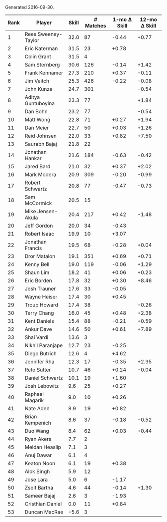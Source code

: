 Generated 2016-09-30.

| Rank | Player              | Skill | # Matches | 1-mo Δ Skill | 12-mo Δ Skill |
|------|---------------------|-------|-----------|--------------|---------------|
|    1 | Rees Sweeney-Taylor |  32.0 |        87 |        -0.44 |         +0.77 |
|    2 | Eric Katerman       |  31.5 |        23 |        +0.78 |               |
|    3 | Colin Grant         |  31.5 |         4 |              |               |
|    4 | Sam Sternberg       |  30.6 |       126 |        -0.14 |         +1.42 |
|    5 | Frank Kennamer      |  27.3 |       210 |        +0.37 |         -0.11 |
|    6 | Jim Veitch          |  25.3 |       426 |        -0.22 |         -0.08 |
|    7 | John Kunze          |  24.7 |       301 |              |         -0.54 |
|    8 | Aditya Guntuboyina  |  23.3 |        77 |              |         +1.84 |
|    9 | Dan Bohn            |  23.2 |        77 |              |         -0.54 |
|   10 | Matt Wong           |  22.8 |        71 |        +0.27 |         +1.94 |
|   11 | Dan Meier           |  22.7 |        50 |        +0.03 |         +1.26 |
|   12 | Reid Johnsen        |  22.0 |        33 |        +0.82 |         +7.50 |
|   13 | Saurabh Bajaj       |  21.8 |        22 |              |               |
|   14 | Jonathan Hankar     |  21.6 |       184 |        -0.63 |         -0.42 |
|   15 | Jared Bard          |  21.0 |        32 |        +0.37 |         +2.02 |
|   16 | Mark Modera         |  20.9 |       309 |        -0.20 |         -0.99 |
|   17 | Robert Schwartz     |  20.8 |        77 |        -0.47 |         -0.73 |
|   18 | Sam McCormick       |  20.5 |        15 |              |               |
|   19 | Mike Jensen-Akula   |  20.4 |       217 |        +0.42 |         -1.48 |
|   20 | Jeff Gordon         |  20.0 |        34 |        -0.43 |               |
|   21 | Robert Isaac        |  19.9 |        10 |        +3.07 |               |
|   22 | Jonathan Francis    |  19.5 |        68 |        -0.28 |         +0.04 |
|   23 | Dror Matalon        |  19.1 |       351 |        +0.69 |         +0.71 |
|   24 | Kenny Bell          |  19.0 |       119 |        -0.06 |         +1.29 |
|   25 | Shaun Lim           |  18.2 |        41 |        +0.06 |         +0.23 |
|   26 | Eric Borden         |  17.8 |        32 |        +0.30 |         +8.46 |
|   27 | Josh Trauner        |  17.6 |        33 |        -0.05 |               |
|   28 | Wayne Heiser        |  17.4 |        30 |        +0.45 |               |
|   29 | Troup Howard        |  17.4 |        38 |              |         -0.26 |
|   30 | Terry Chang         |  16.0 |        45 |        +0.48 |         +2.38 |
|   31 | Kent Daniels        |  15.4 |        88 |        -0.21 |         +0.59 |
|   32 | Ankur Dave          |  14.6 |        50 |        +0.61 |         +7.89 |
|   33 | Shai Vardi          |  13.6 |         3 |              |               |
|   34 | Nikhil Paranjape    |  12.7 |        23 |        -0.25 |               |
|   35 | Diego Butrich       |  12.6 |         4 |        +4.62 |               |
|   36 | Jennifer Rha        |  12.3 |        17 |        -0.35 |         +2.35 |
|   37 | Reto Sutter         |  10.7 |        46 |        +0.24 |         -0.04 |
|   38 | Daniel Schwartz     |  10.1 |        19 |        +1.60 |               |
|   39 | Josh Lebowitz       |   9.6 |        25 |        +0.27 |               |
|   40 | Raphael Magarik     |   9.0 |        10 |        +0.26 |               |
|   41 | Nate Aden           |   8.9 |        19 |        +0.82 |               |
|   42 | Brian Kempenich     |   8.6 |        37 |        -0.18 |         -0.52 |
|   43 | Duo Wang            |   8.4 |        62 |        +0.03 |         +0.44 |
|   44 | Ryan Akers          |   7.7 |         2 |              |               |
|   45 | Meldan Heaslip      |   7.1 |         3 |              |               |
|   46 | Anuj Dawar          |   6.1 |         4 |              |               |
|   47 | Keaton Noon         |   6.1 |        19 |        +0.38 |               |
|   48 | Alok Singh          |   5.9 |        12 |              |               |
|   49 | Jose Lara           |   5.0 |         6 |        -1.17 |               |
|   50 | Zsolt Bartha        |   4.6 |        44 |        -0.14 |         +1.30 |
|   51 | Sameer Bajaj        |   2.6 |         3 |        -1.93 |               |
|   52 | Cristhian Daniel    |   0.0 |        11 |        +0.84 |               |
|   53 | Duncan MacRae       |  -5.6 |         3 |              |               |